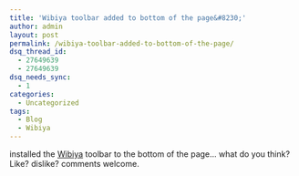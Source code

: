 ```yaml
---
title: 'Wibiya toolbar added to bottom of the page&#8230;'
author: admin
layout: post
permalink: /wibiya-toolbar-added-to-bottom-of-the-page/
dsq_thread_id:
  - 27649639
  - 27649639
dsq_needs_sync:
  - 1
categories:
  - Uncategorized
tags:
  - Blog
  - Wibiya
---
```

installed the [Wibiya][1] toolbar to the bottom of the page&#8230; what do you think? Like? dislike? comments welcome.

 [1]: http://www.wibiya.com